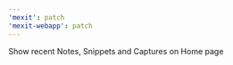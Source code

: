 ```yaml
---
'mexit': patch
'mexit-webapp': patch
---
```


Show recent Notes, Snippets and Captures on Home page
